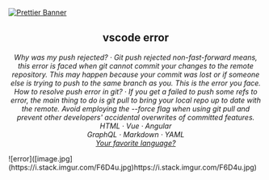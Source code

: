 [![Prettier Banner](https://unpkg.com/prettier-logo@1.0.3/images/prettier-banner-light.svg)](https://prettier.io)

<h2 align="center">vscode error</h2>

<p align="center">
  <em>
    Why was my push rejected?
    · Git push rejected non-fast-forward means, this error is faced when git cannot commit your changes to the remote repository. This may happen because 
your commit was lost or if someone else is trying to push to the same branch as you. This is the error you face.
  </em>
  <br />
  <em>
    How to resolve push error in git?
    · If you get a failed to push some refs to error, the main thing to do is git pull to bring your local repo up to date with the remote. Avoid employing the --force flag when using git pull and prevent other developers' accidental overwrites of committed features.
  </em>
  <br />
  <em>
    HTML
    · Vue
    · Angular
  </em>
  <br />
  <em>
    GraphQL
    · Markdown
    · YAML
  </em>
  <br />
  <em>
    <a href="https://prettier.io/docs/en/plugins.html">
      Your favorite language?
    </a>
  </em>
</p>
![error]([image.jpg](https://i.stack.imgur.com/F6D4u.jpg)https://i.stack.imgur.com/F6D4u.jpg)

